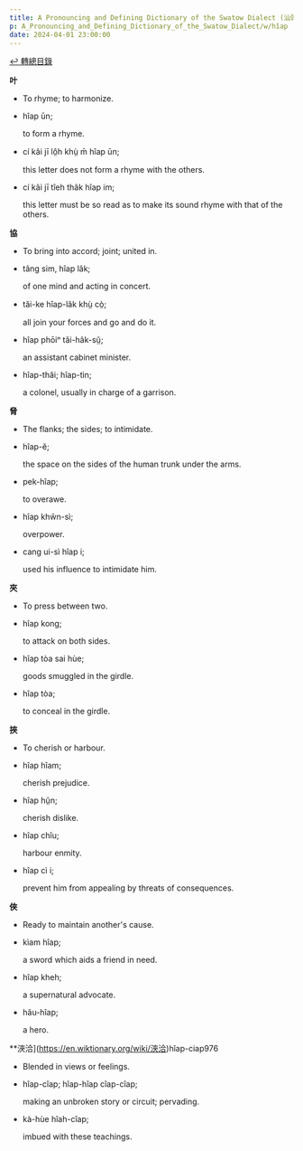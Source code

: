```yaml
---
title: A Pronouncing and Defining Dictionary of the Swatow Dialect (汕頭方言音義字典) / hîap
p: A_Pronouncing_and_Defining_Dictionary_of_the_Swatow_Dialect/w/hîap
date: 2024-04-01 23:00:00
---
```


[↩️ 轉總目錄](/A_Pronouncing_and_Defining_Dictionary_of_the_Swatow_Dialect)


**叶**
- To rhyme; to harmonize.

- hîap ūn;

  to form a rhyme.

- cí kâi jī lô̤h khṳ̀ m̄ hîap ūn;

  this letter does not form a rhyme with the others.

- cí kâi jī tîeh thâk hîap im;

  this letter must be so read as to make its sound rhyme with that of the others.

**協**
- To bring into accord; joint; united in.

- tâng sim, hîap lâk;

  of one mind and acting in concert.

- tăi-ke hîap-lâk khṳ̀ cò̤;

  all join your forces and go and do it.

- hîap phōiⁿ tăi-hâk-sṳ̆;

  an assistant cabinet minister.

- hîap-thâi; hîap-tìn;

  a colonel, usually in charge of a garrison.

**脅**
- The flanks; the sides; to intimidate.

- hîap-ĕ;

  the space on the sides of the human trunk under the arms.

- pek-hîap;

  to overawe.

- hîap khŵn-sì;

  overpower.

- cang ui-sì hîap i;

  used his influence to intimidate him.

**夾**
- To press between two.

- hîap kong;

  to attack on both sides.

- hîap tòa sai hùe;

  goods smuggled in the girdle.

- hîap tòa;

  to conceal in the girdle.

**挾**
- To cherish or harbour.

- hîap hîam;

  cherish prejudice.

- hîap hṳ̆n;

  cherish dislike.

- hîap chîu;

  harbour enmity.

- hîap cì i;

  prevent him from appealing by threats of consequences.

**俠**
- Ready to maintain another's cause.

- kìam hîap;

  a sword which aids a friend in need.

- hîap kheh;

  a supernatural advocate.

- hâu-hîap;

  a hero.

**浹洽](https://en.wiktionary.org/wiki/浹洽)hîap-ciap976
- Blended in views or feelings.

- hîap-cîap; hîap-hîap cîap-cîap;

  making an unbroken story or circuit; pervading.

- kà-hùe hîah-cîap;

  imbued with these teachings.